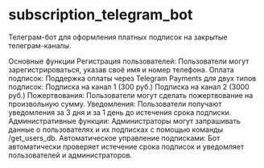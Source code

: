 # subscription_telegram_bot
Телеграм-бот для оформления платных подписок на закрытые телеграм-каналы.

Основные функции
Регистрация пользователей: Пользователи могут зарегистрироваться, указав своё имя и номер телефона.
Оплата подписок: Поддержка оплаты через Telegram Payments для двух типов подписок:
Подписка на канал 1 (300 руб.)
Подписка на канал 2 (3000 руб.)
Пожертвования: Пользователи могут сделать пожертвование на произвольную сумму.
Уведомления: Пользователи получают уведомления за 3 дня и за 1 день до истечения срока подписки.
Административные функции: Администраторы могут запрашивать данные о пользователях и их подписках с помощью команды /get_users_db.
Автоматическое управление подписками: Бот автоматически проверяет истечение срока подписок и уведомляет пользователей и администраторов.

